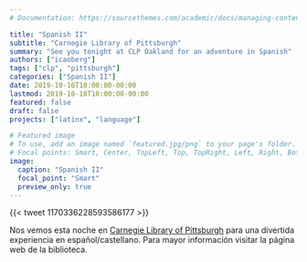 ```yaml
---
# Documentation: https://sourcethemes.com/academic/docs/managing-content/

title: "Spanish II"
subtitle: "Carnegie Library of Pittsburgh"
summary: "See you tonight at CLP Oakland for an adventure in Spanish"
authors: ["icaoberg"]
tags: ["clp", "pittsburgh"]
categories: ["Spanish II"]
date: 2019-10-16T10:00:00-00:00
lastmod: 2019-10-16T10:00:00-00:00
featured: false
draft: false
projects: ["latinx", "language"]

# Featured image
# To use, add an image named `featured.jpg/png` to your page's folder.
# Focal points: Smart, Center, TopLeft, Top, TopRight, Left, Right, BottomLeft, Bottom, BottomRight.
image:
  caption: "Spanish II"
  focal_point: "Smart"
  preview_only: true
---
```


{{< tweet 1170336228593586177 >}}

Nos vemos esta noche en [Carnegie Library of Pittsburgh](https://www.carnegielibrary.org/) para una divertida experiencia en español/castellano. Para mayor información visitar la página web de la biblioteca.
